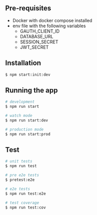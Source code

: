 ## Pre-requisites

- Docker with docker compose installed
- env file with the following variables
  - GAUTH_CLIENT_ID
  - DATABASE_URL
  - SESSION_SECRET
  - JWT_SECRET

## Installation

```bash
$ npm start:init:dev
```

## Running the app

```bash
# development
$ npm run start

# watch mode
$ npm run start:dev

# production mode
$ npm run start:prod
```

## Test

```bash
# unit tests
$ npm run test

# pre e2e tests
$ pretest:e2e

# e2e tests
$ npm run test:e2e

# test coverage
$ npm run test:cov
```
